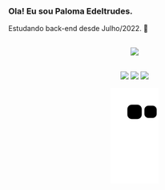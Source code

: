 ### Ola! Eu sou Paloma Edeltrudes. 
Estudando back-end desde Julho/2022. 👋
  
## 
<div align="center">
  <a href="https://github.com/palomaedeltrudes">
  <img height="180em" src="https://github-readme-stats.vercel.app/api?username=palomaedeltrudes&show_icons=true&theme=radical&include_all_commits=true&count_private=true"/>
</div>
  
  ##
 
<div align="center">
  <a href="https://instagram.com/palomaedeltrudes" target="_blank"><img src="https://img.shields.io/badge/-Instagram-%23E4405F?style=for-the-badge&logo=instagram&logoColor=white" target="_blank"></a>
  <a href = "mailto:lomita.trudys@gmail.com"><img src="https://img.shields.io/badge/-Gmail-%23333?style=for-the-badge&logo=gmail&logoColor=white" target="_blank"></a>
  <a href="https://www.linkedin.com/in/paloma-edeltrudes-088510247" target="_blank"><img src="https://img.shields.io/badge/-LinkedIn-%230077B5?style=for-the-badge&logo=linkedin&logoColor=white" target="_blank"></a> 
 

  ![Snake animation](https://github.com/rafaballerini/rafaballerini/blob/output/github-contribution-grid-snake.svg)
 
</div>
